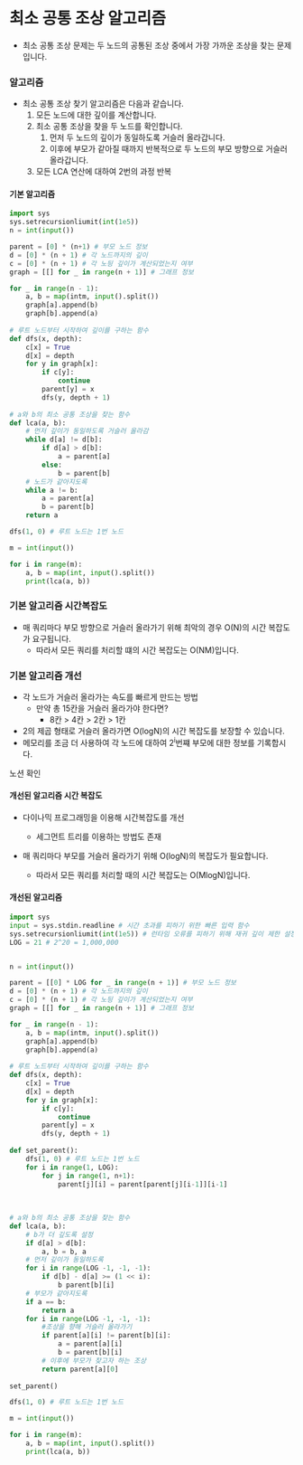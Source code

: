 # 최소 공통 조상 알고리즘

- 최소 공통 조상 문제는 두 노드의 공통된 조상 중에서 가장 가까운 조상을 찾는 문제입니다.



###  알고리즘

- 최소 공통 조상 찾기 알고리즘은 다음과 같습니다.
  1. 모든 노드에 대한 깊이를 계산합니다.
  2. 최소 공통 조상을 찾을 두 노드를 확인합니다.
     1. 먼저 두 노드의 깊이가 동일하도록 거슬러 올라갑니다.
     2. 이후에 부모가 같아질 때까지 반복적으로 두 노드의 부모 방향으로 거슬러 올라갑니다.
  3. 모든 LCA 연산에 대하여 2번의 과정 반복



#### 기본 알고리즘

```python
import sys
sys.setrecursionliumit(int(1e5))
n = int(input())

parent = [0] * (n+1) # 부모 노드 정보
d = [0] * (n + 1) # 각 노드까지의 깊이
c = [0] * (n + 1) # 각 노딍 깊이가 계산되었는지 여부
graph = [[] for _ in range(n + 1)] # 그래프 정보

for _ in range(n - 1):
    a, b = map(intm, input().split())
    graph[a].append(b)
    graph[b].append(a)
    
# 루트 노드부터 시작하여 깊이를 구하는 함수
def dfs(x, depth):
    c[x] = True
    d[x] = depth
    for y in graph[x]:
        if c[y]:
            continue
        parent[y] = x
        dfs(y, depth + 1)
        
# a와 b의 최소 공통 조상을 찾는 함수
def lca(a, b):
    # 먼저 깊이가 동일하도록 거슬러 올라감
    while d[a] != d[b]:
        if d[a] > d[b]:
            a = parent[a]
        else:
            b = parent[b]
    # 노드가 같아지도록
    while a != b:
        a = parent[a]
        b = parent[b]
    return a

dfs(1, 0) # 루트 노드는 1번 노드

m = int(input())

for i in range(m):
    a, b = map(int, input().split())
    print(lca(a, b))
```



### **기본 알고리즘 시간복잡도**

- 매 쿼리마다 부모 방향으로 거슬러 올라가기 위해 최악의 경우 O(N)의 시간 복잡도가 요구됩니다.
  - 따라서 모든 쿼리를 처리할 떄의 시간 복잡도는 O(NM)입니다.



### 기본 알고리즘 개선

- 각 노드가 거슬러 올라가는 속도를 빠르게 만드는 방법
  - 만약 총 15칸을 거슬러 올라가야 한다면?
    - 8칸 > 4칸 > 2칸 > 1칸
- 2의 제곱 형태로 거슬러 올라가면 O(logN)의 시간 복잡도를 보장할 수 있습니다.
- 메모리를 조금 더 사용하여 각 노드에 대하여 2<sup>i</sup>번쨰 부모에 대한 정보를 기록합시다.

 노션 확인



#### 개선된 알고리즘 시간 복잡도

- 다이나믹 프로그래밍을 이용해 시간복잡도를 개선
  -  세그먼트 트리를 이용하는 방법도 존재

- 매 쿼리마다 부모를 거슬러 올라가기 위해 O(logN)의 복잡도가 필요합니다.
  - 따라서 모든 쿼리를 처리할 때의 시간 복잡도는 O(MlogN)입니다.



#### 개선된 알고리즘

```python
import sys
input = sys.stdin.readline # 시간 초과를 피하기 위한 빠른 입력 함수
sys.setrecursionliumit(int(1e5)) # 런타임 오류를 피하기 위해 재귀 깊이 제한 설정
LOG = 21 # 2^20 = 1,000,000


n = int(input())

parent = [[0] * LOG for _ in range(n + 1)] # 부모 노드 정보
d = [0] * (n + 1) # 각 노드까지의 깊이
c = [0] * (n + 1) # 각 노딍 깊이가 계산되었는지 여부
graph = [[] for _ in range(n + 1)] # 그래프 정보

for _ in range(n - 1):
    a, b = map(intm, input().split())
    graph[a].append(b)
    graph[b].append(a)
    
# 루트 노드부터 시작하여 깊이를 구하는 함수
def dfs(x, depth):
    c[x] = True
    d[x] = depth
    for y in graph[x]:
        if c[y]:
            continue
        parent[y] = x
        dfs(y, depth + 1)
        
def set_parent():
    dfs(1, 0) # 루트 노드는 1번 노드
    for i in range(1, LOG):
        for j in range(1, n+1):
            parent[j][i] = parent[parent[j][i-1]][i-1]
        
        
        
# a와 b의 최소 공통 조상을 찾는 함수
def lca(a, b):
	# b가 더 깊도록 설정
    if d[a] > d[b]:
        a, b = b, a
    # 먼저 깊이가 동일하도록
    for i in range(LOG -1, -1, -1):
        if d[b] - d[a] >= (1 << i):
            b parent[b][i]
    # 부모가 같아지도록
    if a == b:
        return a
    for i in range(LOG -1, -1, -1):
        #조상을 향해 거슬러 올라가기
        if parent[a][i] != parent[b][i]:
            a = parent[a][i]
            b = parent[b][i]
        # 이후에 부모가 찾고자 하는 조상
        return parent[a][0]
    
set_parent()

dfs(1, 0) # 루트 노드는 1번 노드

m = int(input())

for i in range(m):
    a, b = map(int, input().split())
    print(lca(a, b))
```



